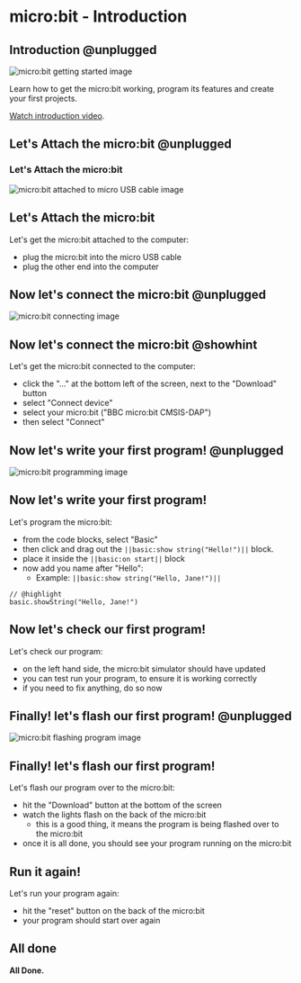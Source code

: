 # micro:bit - Introduction

## Introduction @unplugged

![micro:bit getting started image](https://raw.githubusercontent.com/Mr-Coxall/Microbit-Christmas-Decoration/master/docs/static/micro-bit-getting-started.png)

Learn how to get the micro:bit working, program its features and create your first projects.

[Watch introduction video](https://youtu.be/u2u7UJSRuko).

## Let's Attach the micro:bit @unplugged

### Let's Attach the micro:bit
![micro:bit attached to micro USB cable image](https://raw.githubusercontent.com/Mr-Coxall/Microbit-Christmas-Decoration/master/docs/static/connect-micro-bit.png)

## Let's Attach the micro:bit

Let's get the micro:bit attached to the computer:
- plug the micro:bit into the micro USB cable
- plug the other end into the computer

## Now let's connect the micro:bit @unplugged

![micro:bit connecting image](https://raw.githubusercontent.com/Mr-Coxall/Microbit-Christmas-Decoration/master/docs/static/pair.png)

## Now let's connect the micro:bit @showhint

Let's get the micro:bit connected to the computer:
- click the "..." at the bottom left of the screen, next to the "Download" button
- select "Connect device"
- select your micro:bit ("BBC micro:bit CMSIS-DAP")
- then select "Connect"

## Now let's write your first program! @unplugged

![micro:bit programming image](https://raw.githubusercontent.com/Mr-Coxall/Microbit-Christmas-Decoration/master/docs/static/program.jpg)

## Now let's write your first program!

Let's program the micro:bit:
- from the code blocks, select "Basic"
- then click and drag out the ``||basic:show string("Hello!")||`` block.
- place it inside the ``||basic:on start||`` block
- now add you name after "Hello":
    - Example: ``||basic:show string("Hello, Jane!")||``

```blocks
// @highlight
basic.showString("Hello, Jane!")
```

## Now let's check our first program!

Let's check our program:
- on the left hand side, the micro:bit simulator should have updated
- you can test run your program, to ensure it is working correctly
- if you need to fix anything, do so now

## Finally! let's flash our first program! @unplugged

![micro:bit flashing program image](https://raw.githubusercontent.com/Mr-Coxall/Microbit-Christmas-Decoration/master/docs/static/transfer.jpg)

## Finally! let's flash our first program!

Let's flash our program over to the micro:bit:
- hit the "Download" button at the bottom of the screen
- watch the lights flash on the back of the micro:bit
    - this is a good thing, it means the program is being flashed over to the micro:bit
- once it is all done, you should see your program running on the micro:bit

## Run it again!

Let's run your program again:
- hit the "reset" button on the back of the micro:bit
- your program should start over again

## All done

**All Done.**
